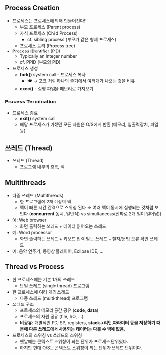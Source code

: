 ## Process Creation

- 프로세스는 프로세스에 의해 만들어진다!!
    - 부모 프로세스 (Parent process)
    - 자식 프로세스 (Child Process)
        - cf. sibling process (부모가 같은 형제 프로세스)
    - 프로세스 트리 (Process tree)
- **P**rocess **ID**entifier (PID)
    - Typically an Integer number
    - cf. PPID (부모의 PID)
- 프로세스 생성
    - **fork()** system call - 프로세스 복사
        - 🍽️ → 포크 처럼 하나의 줄기에서 여러개가 나오는 것을 비유
    - **exec()** - 실행 파일을 메모리로 가져오기.

### Process Termination

- 프로세스 종료
    - **exit()** system call
    - 해당 프로세스가 가졌던 모든 자원은 O/S에게 반환 (메모리, 입출력장치, 파일 등)

## 쓰레드 (Thread)

- 쓰레드 (Thread)
    - 프로그램 내부의 흐름, 맥

## Multithreads

- 다중 쓰레드 (Multithreads)
    - 한 프로그램에 2개 이상의 맥
    - 맥이 빠른 시간 간격으로 스위칭 된다 ⇒ 여러 맥이 동시에 실행되는 것처럼 보인다 (**concurrent**(동시, 일반적) vs simultaneous(진짜로 2개 일이 일어남))
- 예: Web browser
    - 화면 출력하는 쓰레드 + 데이터 읽어오는 쓰레드
- 예: Word processor
    - 화면 출력하는 쓰레드 + 키보드 입력 받는 쓰레드 + 철자/문법 오류 확인 쓰레드
- 예: 음악 연주기, 동영상 플레이어, Eclipse IDE, ...

## Thread vs Process

- 한 프로세스에는 기본 1개의 쓰레드
    - 단일 쓰레드 (single thread) 프로그램
- 한 프로세스에 여러 개의 쓰레드
    - 다중 쓰레드 (multi-thread) 프로그램
- 쓰레드 구조
    - 프로세스의 메모리 공간 공유 (**code**, **data**)
    - 프로세스의 자원 공유 (file, I/O, ...)
    - **비공유**: 개별적인 PC, SP, registers, **stack→리턴,파라미터 등을 저장하기 때문에 다른 쓰레드에서 사용되는 데이터는 다를 수 밖에 없음.**
- 프로세스의 스위칭 vs 쓰레드의 스위칭
    - 옛날에는 콘텍스트 스위칭이 되는 단위가 프로세스 단위였다.
    - 하지만 현대 O/S는 콘텍스트 스위칭이 되는 단위가 쓰레드 단위이다.